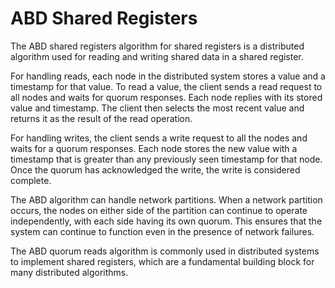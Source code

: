 # ABD Shared Registers

The ABD shared registers algorithm for shared registers is a distributed algorithm used for reading and writing shared data in a shared register.

For handling reads, each node in the distributed system stores a value and a timestamp for that value. To read a value, the client sends a read request to all nodes and waits for quorum responses. Each node replies with its stored value and timestamp. The client then selects the most recent value and returns it as the result of the read operation.

For handling writes, the client sends a write request to all the nodes and waits for a quorum responses. Each node stores the new value with a timestamp that is greater than any previously seen timestamp for that node. Once the quorum has acknowledged the write, the write is considered complete.

The ABD algorithm can handle network partitions. When a network partition occurs, the nodes on either side of the partition can continue to operate independently, with each side having its own quorum. This ensures that the system can continue to function even in the presence of network failures.

The ABD quorum reads algorithm is commonly used in distributed systems to implement shared registers, which are a fundamental building block for many distributed algorithms.
